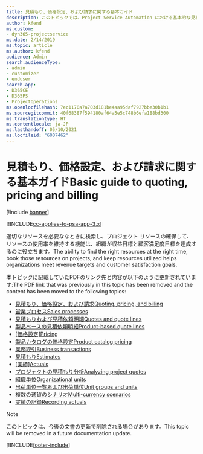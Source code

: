 ```yaml
---
title: 見積もり、価格設定、および請求に関する基本ガイド
description: このトピックでは、Project Service Automation における基本的な見積もり、請求、価格設定に関する情報へのリンクを提供しています。
author: kfend
ms.custom:
- dyn365-projectservice
ms.date: 2/14/2019
ms.topic: article
ms.author: kfend
audience: Admin
search.audienceType:
- admin
- customizer
- enduser
search.app:
- D365CE
- D365PS
- ProjectOperations
ms.openlocfilehash: 7ec1170a7a703d181be4aa95daf7927bbe30b1b1
ms.sourcegitcommit: 40f68387f594180af64a5e5c748b6efa188bd300
ms.translationtype: HT
ms.contentlocale: ja-JP
ms.lasthandoff: 05/10/2021
ms.locfileid: "6007462"
---
```

# <a name="basic-guide-to-quoting-pricing-and-billing"></a><span data-ttu-id="8761d-103">見積もり、価格設定、および請求に関する基本ガイド</span><span class="sxs-lookup"><span data-stu-id="8761d-103">Basic guide to quoting, pricing and billing</span></span>

[!include [banner](../../includes/psa-now-project-operations.md)]

[!INCLUDE[cc-applies-to-psa-app-3.x](../../includes/cc-applies-to-psa-app-3x.md)]

<span data-ttu-id="8761d-104">適切なリソースを必要ななときに検索し、プロジェクト リソースの確保して、リソースの使用率を維持する機能は、組織が収益目標と顧客満足度目標を達成するのに役立ちます。</span><span class="sxs-lookup"><span data-stu-id="8761d-104">The ability to find the right resources at the right time, book those resources on projects, and keep resources utilized helps organizations meet revenue targets and customer satisfaction goals.</span></span> 

<span data-ttu-id="8761d-105">本トピックに記載していたPDFのリンク先と内容が以下のように更新されています:</span><span class="sxs-lookup"><span data-stu-id="8761d-105">The PDF link that was previously in this topic has been removed and the content has been moved to the following topics:</span></span>

- [<span data-ttu-id="8761d-106">見積もり、価格設定、および請求</span><span class="sxs-lookup"><span data-stu-id="8761d-106">Quoting, pricing, and billing</span></span>](../quote-bill-price.md)
- [<span data-ttu-id="8761d-107">営業プロセス</span><span class="sxs-lookup"><span data-stu-id="8761d-107">Sales processes</span></span>](../basic-sales-process.md)
- [<span data-ttu-id="8761d-108">見積もりおよび見積依頼明細</span><span class="sxs-lookup"><span data-stu-id="8761d-108">Quotes and quote lines</span></span>](../basic-quote-lines.md)
- [<span data-ttu-id="8761d-109">製品ベースの見積依頼明細</span><span class="sxs-lookup"><span data-stu-id="8761d-109">Product-based quote lines</span></span>](../product-based-quote-lines.md)
- <span data-ttu-id="8761d-110">[[価格設定]](../basic-pricing.md)</span><span class="sxs-lookup"><span data-stu-id="8761d-110">[Pricing](../basic-pricing.md)</span></span>
- [<span data-ttu-id="8761d-111">製品カタログの価格設定</span><span class="sxs-lookup"><span data-stu-id="8761d-111">Product catalog pricing</span></span>](../product-catalog-pricing.md)
- [<span data-ttu-id="8761d-112">業務取引</span><span class="sxs-lookup"><span data-stu-id="8761d-112">Business transactions</span></span>](../basic-business-transactions.md)
- [<span data-ttu-id="8761d-113">見積もり</span><span class="sxs-lookup"><span data-stu-id="8761d-113">Estimates</span></span>](../estimates.md)
- <span data-ttu-id="8761d-114">[[実績]](../actuals.md)</span><span class="sxs-lookup"><span data-stu-id="8761d-114">[Actuals](../actuals.md)</span></span>
- [<span data-ttu-id="8761d-115">プロジェクトの見積もり分析</span><span class="sxs-lookup"><span data-stu-id="8761d-115">Analyzing project quotes</span></span>](../basic-analyzing-quotes.md)
- [<span data-ttu-id="8761d-116">組織単位</span><span class="sxs-lookup"><span data-stu-id="8761d-116">Organizational units</span></span>](../advanced-organizational.md)
- [<span data-ttu-id="8761d-117">出荷単位一覧および出荷単位</span><span class="sxs-lookup"><span data-stu-id="8761d-117">Unit groups and units</span></span>](../advanced-units.md)
- [<span data-ttu-id="8761d-118">複数の通貨のシナリオ</span><span class="sxs-lookup"><span data-stu-id="8761d-118">Multi-currency scenarios</span></span>](../advanced-currency.md)
- [<span data-ttu-id="8761d-119">実績の記録</span><span class="sxs-lookup"><span data-stu-id="8761d-119">Recording actuals</span></span>](../advanced-actuals.md)

> [!NOTE]
> <span data-ttu-id="8761d-120">このトピックは、今後の文書の更新で削除される場合があります。</span><span class="sxs-lookup"><span data-stu-id="8761d-120">This topic will be removed in a future documentation update.</span></span> 


[!INCLUDE[footer-include](../../includes/footer-banner.md)]